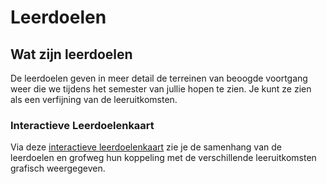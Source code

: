 # Leerdoelen

## Wat zijn leerdoelen

De leerdoelen geven in meer detail de terreinen van beoogde voortgang weer die we tijdens het semester van jullie hopen te zien. Je kunt ze zien als een verfijning van de leeruitkomsten. 

### Interactieve Leerdoelenkaart

Via deze [interactieve leerdoelenkaart](interactieve-leerdoelen-kaart/LeerdoelenKaart_S3.svg) zie je de samenhang van de leerdoelen en grofweg hun koppeling met de verschillende leeruitkomsten grafisch weergegeven.


